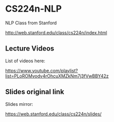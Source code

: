 # CS224n-NLP
NLP Class from Stanford

http://web.stanford.edu/class/cs224n/index.html

## Lecture Videos
List of videos here:

https://www.youtube.com/playlist?list=PLoROMvodv4rOhcuXMZkNm7j3fVwBBY42z

## Slides original link
Slides mirror:

https://web.stanford.edu/class/cs224n/slides/
